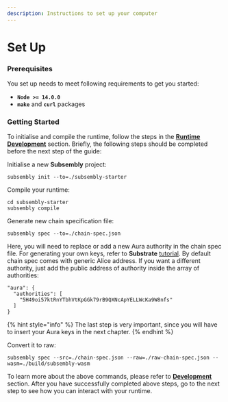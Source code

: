 ```yaml
---
description: Instructions to set up your computer
---
```


# Set Up

### Prerequisites

You set up needs to meet following requirements to get you started:

* **`Node >= 14.0.0`**
* **`make`** and **`curl`** packages

### Getting Started

To initialise and compile the runtime, follow the steps in the [**Runtime Development**](../../development/development.md) section. Briefly, the following steps should be completed before the next step of the guide:

Initialise a new **Subsembly** project:

```text
subsembly init --to=./subsembly-starter
```

Compile your runtime:

```text
cd subsembly-starter
subsembly compile
```

Generate new chain specification file:

```text
subsembly spec --to=./chain-spec.json
```

Here, you will need to replace or add a new Aura authority in the chain spec file. For generating your own keys, refer to **Substrate** [tutorial](https://substrate.dev/docs/en/tutorials/start-a-private-network/keygen). By default chain spec comes with generic Alice address. If you want a different authority, just add the public address of authority inside the array of authorities:

```text
"aura": {
  "authorities": [
    "5H49oi57ktRnYTbhVtKpGGk79rB9QXNcApYELLWcKa9W8nfs"
  ]
}
```

{% hint style="info" %}
The last step is very important, since you will have to insert your Aura keys in the next chapter.
{% endhint %}

Convert it to raw:

```text
subsembly spec --src=./chain-spec.json --raw=./raw-chain-spec.json --wasm=./build/subsembly-wasm
```

To learn more about the above commands, please refer to [**Development**](../../development/development.md) section. After you have successfully completed above steps, go to the next step to see how you can interact with your runtime.


